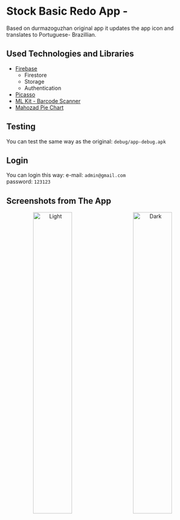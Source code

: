 # Stock Basic Redo App - 

Based on durmazoguzhan original app it updates the app icon and translates to Portuguese- Brazillian.

## Used Technologies and Libraries
- [Firebase](https://console.firebase.google.com/)
  + Firestore
  + Storage
  + Authentication
- [Picasso](https://github.com/square/picasso)
- [ML Kit - Barcode Scanner](https://developers.google.com/ml-kit/vision/barcode-scanning/android)
- [Mahozad Pie Chart](https://github.com/mahozad/android-pie-chart)

## Testing
You can test the same way as the original: `debug/app-debug.apk`

## Login
You can login this way:
e-mail: `admin@gmail.com`<br>
password: `123123`<br>


## Screenshots from The App

<p align="center">
  <img alt="Light" src="https://github.com/user-attachments/assets/58724378-c497-4c01-8e9a-50fb05a3584e
" width="45%">
&nbsp; &nbsp; &nbsp; &nbsp;
  <img alt="Dark" src="./dark.png" width="45%">
</p>

